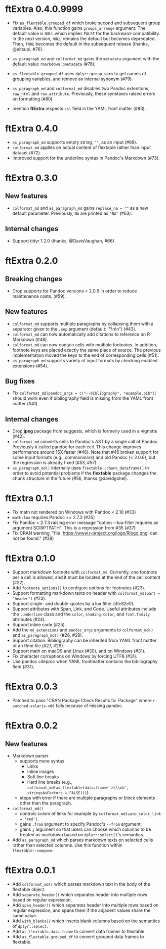 # ftExtra 0.4.0.9999

* Fix `as_flextable.grouped_df` which broke second and subsequent group variables. Also, this function gains `groups_arrange` argument. The default value is `NULL` which implies `FALSE` for the backward-compatibility. In the next version, `NULL` remains the default but becomes deprecated. Then, `TRUE` becomes the default in the subsequent release (thanks, @eitsupi, #76).

* `as_paragraph_md` and `colformat_md` gains the `metadata` argument with the default value `rmarkdown::metadata` (#78).

* `as_flextable.grouped_df` uses `dplyr::group_vars` to get names of grouping variables, and remove an internal synonym (#79).

* `as_paragraph_md` and `colformat_md` disables two Pandoc extentions, `raw_html` and `raw_attribute`. Previously, these synstaxes raised errors on formatting (#80).

* mention **ftExtra** respects `csl` field in the YAML front matter (#83).

# ftExtra 0.4.0

* `as_paragraph_md` supports empty string, `""`, as an input (#68).
* `colformat_md` applies on actual content of flextable rather than input dataset (#72).
* Improved support for the underline syntax in Pandoc's Markdown (#73).

# ftExtra 0.3.0

## New features

* `colformat_md` and `as_paragraph_md` gains `replace_na = ""` as a new default parameter. Previously, `NA` are printed as `"NA"` (#63).

## Internal changes

* Support tidyr 1.2.0 (thanks, @DavisVaughan, #66)

# ftExtra 0.2.0

## Breaking changes

* Drop supports for Pandoc versions < 2.0.6 in order to reduce maintenance costs. (#59).

## New features

* `colformat_md` supports multiple paragraphs by collapsing them with a separator given to the `.sep` argument (default: `"\n\n") (#43).
* `colformat_md` can now automatically add citations to reference on R Markdown (#48).
* `colformat_md` can now contain cells with multiple footnotes. In addition, footnote keys are placed exactly the same place of source. The previous implementation moved the keys to the end of corresponding cells (#51).
* `as_paragraph_md` supports variety of input formats by checking enabled extensions (#54).

## Bug fixes

* Fix `colformat_md(pandoc_args = c("--bibliography", "example.bib"))` should work even if bibliography field is missing from the YAML front matter (#41).

## Internal changes

* Drop **jpeg** package from suggests, which is formerly used in a vignette (#42).
* `colformat_md` converts cells to Pandoc's AST by a single call of Pandoc. Previously it called pandoc for each cell. This change improves performance around 15X faster (#46). Note that #46 broken support for some input formats (e.g., commonmark) and old Pandoc (< 2.0.6), but the regression is already fixed (#53, #57).
* `as_paragraph_md()` internally uses `flextable::chunk_dataframe()` in order to avoid potential problems if the **flextable** package changes the chunk structure in the future (#56, thanks @davidgohel).

# ftExtra 0.1.1
* Fix math not rendered on Windows with Pandoc < 2.10 (#33)
* `math.lua` requires Pandoc >= 2.7.3 (#35)
* Fix Pandoc < 2.7.3 raising error message "option --lua-filter requires an argument SCRIPTPATH". This is a regression from #35 (#37)
* Fix CRAN warning, "file 'https://www.r-project.org/logo/Rlogo.png' can not be found." (#38)

# ftExtra 0.1.0

* Support markdown footnote with `colformat_md`. Currently, one footnote per a cell is allowed, and it must be located at the end of the cell content (#22).
* Add `footnote_options()` to configure options for footnotes (#23).
* Support formatting markdown texts on header with `colformat_md(part = "header")` (#23).
* Support single- and double-quotes by a lua filter (dfc82e0).
* Support attributes with Span, Link, and Code. Useful attributes include the `.underline` class and the `color`, `shading.color`, and `font.family` attributes (#24).
* Support inline code (#25).
* Add the `md_extensions` and `pandoc_args` arguments to `colformat_md()` and `as_paragraph_md()` (#26, #29).
* Support citation. Bibliography can be inherited from YAML front matter of an Rmd file (#27, #29).
* Support math on macOS and Linux (#30), and on Windows (#31).
* Fix character corruptions on Windows by forcing UTF8 (#31).
* Use pandoc citeproc when YAML frontmatter contains the bibliography field (#31).

# ftExtra 0.0.3

* Patched to pass "CRAN Package Check Results for Package" where `r-patched-solaris-x86` fails because of missing pandoc.

# ftExtra 0.0.2

## New features

* Markdown parser
    * supports more syntax
        * Links
        * Inline images
        * Soft line breaks
        * Hard line breaks (e.g., `colformat_md(as_flextable(data.frame('a\\\nb', stringsAsFactors = FALSE)))`).
    * stops with error if there are multiple paragraphs or block elements other than the paragraph.
* `colformat_md()`
  * controls colors of links for example by `colformat_md(auto_color_link = 'red')`.
  * gains `.from` argument to specify Pandoc's `--from` argument.
  * gains `j` argument so that users can choose which columns to be treated as markdown based on `dplyr::select()`'s semantics.
* Add `as_paragraph_md` which parses markdown texts on selected cells rather than selected columns. Use this function within `flextable::compose`.

# ftExtra 0.0.1

* Add `colformat_md()` which parses markdown text in the body of the flextable object.
* Add `separate_header()` which separates header into multiple rows based on regular expression.
* Add `span_header()` which separates header into multiple rows based on regular expression, and spans them if the adjacent values share the same value.
* Add `with_blanks()` which inserts blank columns based on the semantics of `dplyr::select`.
* Add `as_flextable.data.frame` to convert data frames to flextable.
* Add `as_flextable.grouped_df` to convert grouped data frames to flextable.
